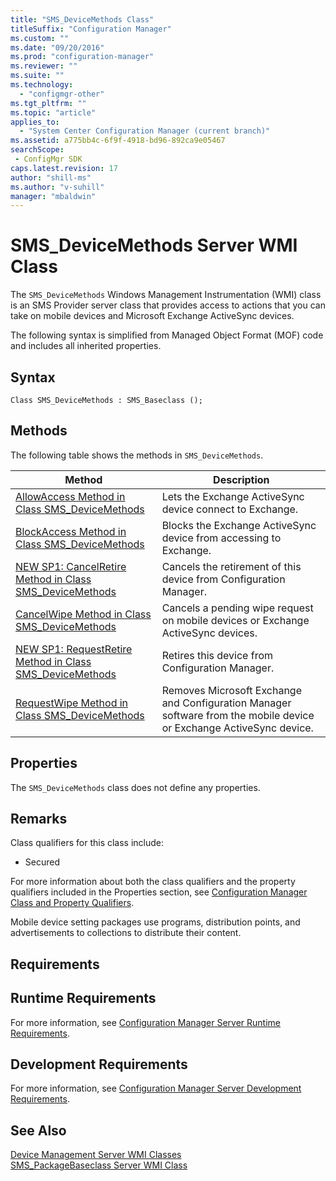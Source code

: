 ```yaml
---
title: "SMS_DeviceMethods Class"
titleSuffix: "Configuration Manager"
ms.custom: ""
ms.date: "09/20/2016"
ms.prod: "configuration-manager"
ms.reviewer: ""
ms.suite: ""
ms.technology:
  - "configmgr-other"
ms.tgt_pltfrm: ""
ms.topic: "article"
applies_to:
  - "System Center Configuration Manager (current branch)"
ms.assetid: a775bb4c-6f9f-4918-bd96-892ca9e05467searchScope: - ConfigMgr SDK
caps.latest.revision: 17
author: "shill-ms"
ms.author: "v-suhill"
manager: "mbaldwin"
---
```

# SMS_DeviceMethods Server WMI Class
The `SMS_DeviceMethods` Windows Management Instrumentation (WMI) class is an SMS Provider server class that  provides access to actions that you can take on mobile devices and Microsoft Exchange ActiveSync devices.  

 The following syntax is simplified from Managed Object Format (MOF) code and includes all inherited properties.  

## Syntax  

```  
Class SMS_DeviceMethods : SMS_Baseclass ();  
```  

## Methods  
 The following table shows the methods in `SMS_DeviceMethods`.  

|Method|Description|  
|------------|-----------------|  
|[AllowAccess Method in Class SMS_DeviceMethods](../../../develop/reference/mdm/allowaccess-method-in-class-sms_devicemethods.md)|Lets the Exchange ActiveSync device connect to Exchange.|  
|[BlockAccess Method in Class SMS_DeviceMethods](../../../develop/reference/mdm/blockaccess-method-in-class-sms_devicemethods.md)|Blocks the Exchange ActiveSync device from accessing to Exchange.|  
|[NEW SP1: CancelRetire Method in Class SMS_DeviceMethods](../../../develop/reference/mdm/cancelretire-method-in-class-sms_devicemethods.md)|Cancels the retirement of this device from Configuration Manager.|  
|[CancelWipe Method in Class SMS_DeviceMethods](../../../develop/reference/mdm/cancelwipe-method-in-class-sms_devicemethods.md)|Cancels a pending wipe request on mobile devices or Exchange ActiveSync devices.|  
|[NEW SP1: RequestRetire Method in Class SMS_DeviceMethods](../../../develop/reference/mdm/requestretire-method-in-class-sms_devicemethods.md)|Retires this device from Configuration Manager.|  
|[RequestWipe Method in Class SMS_DeviceMethods](../../../develop/reference/mdm/requestwipe-method-in-class-sms_devicemethods.md)|Removes Microsoft Exchange and Configuration Manager software from the mobile device or Exchange ActiveSync device.|  

## Properties  
 The `SMS_DeviceMethods` class does not define any properties.  

## Remarks  
 Class qualifiers for this class include:  

-   Secured  

 For more information about both the class qualifiers and the property qualifiers included in the Properties section, see [Configuration Manager Class and Property Qualifiers](../../../develop/reference/misc/class-and-property-qualifiers.md).  

 Mobile device setting packages use programs, distribution points, and advertisements to collections to distribute their content.  

## Requirements  

## Runtime Requirements  
 For more information, see [Configuration Manager Server Runtime Requirements](../../../develop/core/reqs/server-runtime-requirements.md).  

## Development Requirements  
 For more information, see [Configuration Manager Server Development Requirements](../../../develop/core/reqs/server-development-requirements.md).  

## See Also  
 [Device Management Server WMI Classes](../../../develop/reference/mdm/device-management-server-wmi-classes.md)   
 [SMS_PackageBaseclass Server WMI Class](../../../develop/reference/core/servers/configure/sms_packagebaseclass-server-wmi-class.md)
